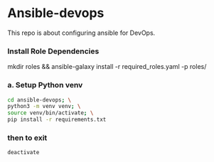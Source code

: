 # Ansible-devops
This repo is about configuring ansible for DevOps.

### Install Role Dependencies
mkdir roles && ansible-galaxy install -r required_roles.yaml -p roles/

### a. Setup Python venv

```bash
cd ansible-devops; \
python3 -m venv venv; \
source venv/bin/activate; \
pip install -r requirements.txt
```
### then to exit 
```
deactivate
```
